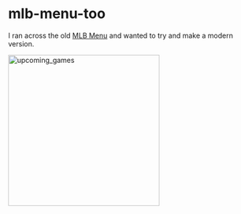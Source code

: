 # mlb-menu-too

I ran across the old [MLB Menu](https://github.com/markolson/MLB-Menu) and wanted to try and make a modern version.

<img width="307" alt="upcoming_games" src="https://github.com/frijole/mlb-menu-too/assets/60656/59e9ac86-2444-4b0b-b172-7a6d15ccc818">
